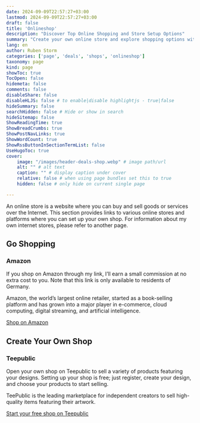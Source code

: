 ```yaml
---
date: 2024-09-09T22:57:27+03:00
lastmod: 2024-09-09T22:57:27+03:00
draft: false
title: 'Onlineshop'
description: "Discover Top Online Shopping and Store Setup Options"
summary: "Create your own online store and explore shopping options with recommended platforms. Shop on Amazon through the provided link to support with no extra cost, and set up a free shop on Teepublic to sell your designs. Discover more on the website!"
lang: en
author: Ruben Storm
categories: ['page', 'deals', 'shops', 'onlineshop']
taxonomy: page
kind: page
showToc: true
TocOpen: false
hidemeta: false
comments: false
disableShare: false
disableHLJS: false # to enable|disable highlightjs - true|false
hideSummary: false
searchHidden: false # Hide or show in search
hideSitemap: false
ShowReadingTime: true
ShowBreadCrumbs: true
ShowPostNavLinks: true
ShowWordCount: true
ShowRssButtonInSectionTermList: false
UseHugoToc: true
cover:
    image: "/images/header-deals-shop.webp" # image path/url
    alt: "" # alt text
    caption: "" # display caption under cover
    relative: false # when using page bundles set this to true
    hidden: false # only hide on current single page

---
```


An online store is a website where you can buy and sell goods or services over the Internet. This section provides links to various online stores and platforms where you can set up your own shop. For information about my own internet stores, please refer to another page.

## Go Shopping
### Amazon

If you shop on Amazon through my link, I’ll earn a small commission at no extra cost to you. Note that this link is only available to residents of Germany.

Amazon, the world’s largest online retailer, started as a book-selling platform and has grown into a major player in e-commerce, cloud computing, digital streaming, and artificial intelligence.

[Shop on Amazon][defAmazonLink]

## Create Your Own Shop
### Teepublic

Open your own shop on Teepublic to sell a variety of products featuring your designs. Setting up your shop is free; just register, create your design, and choose your products to start selling.

TeePublic is the leading marketplace for independent creators to sell high-quality items featuring their artwork.

[Start your free shop on Teepublic][defTeeplublicLink]


[defAmazonLink]: https://amzn.to/3SRBYaB
[defTeeplublicLink]: http://tee.pub/lic/qHZVniKCn3U